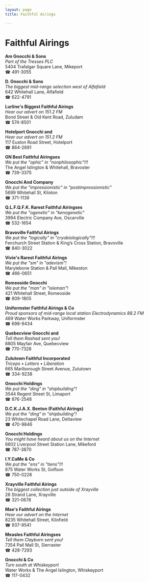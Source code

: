 ```yaml
---
layout: page 
title: Faithful Airings

---
```



# Faithful Airings


 **Am Gnocchi & Sons**  
_Part of the Tresses PLC_  
5404 Trafalgar Square Lane, Mikeport  
☎ 491-3055

**D. Gnocchi & Sons**  
_The biggest mid-range selection west of Alfafield_  
642 Whitehall Lane, Alfafield  
☎ 622-4791

**Lurline's Biggest Faithful Airings**  
_Hear our advert on 151.2 FM_  
Bond Street & Old Kent Road, Zuludam  
☎ 574-8501

**Hotelport Gnocchi and**  
_Hear our advert on 151.2 FM_  
117 Euston Road Street, Hotelport  
☎ 864-2691

**GN Best Faithful Airingses**  
_We put the "ophic" in "nonphilosophic"!!!_  
The Angel Islington & Whitehall, Bravoster  
☎ 739-3375

**Gnocchi And Company**  
_We put the "impressionistic" in "postimpressionistic"_  
5699 Whitehall St, Kiloton  
☎ 371-1139

**Q.L.F.Q.F.K. Rarest Faithful Airingses**  
_We put the "ogenetic" in "kenogenetic"_  
3994 Electric Company Ave, Oscarville  
☎ 532-1654

**Bravoville Faithful Airings**  
_We put the "logically" in "cryobiologically"!!!_  
Fenchurch Street Station & King’s Cross Station, Bravoville  
☎ 840-3022

**Vivie's Rarest Faithful Airings**  
_We put the "sm" in "adevism"!_  
Marylebone Station & Pall Mall, Mikeston  
☎ 466-0651

**Romeoside Gnocchi**  
_We put the "man" in "isleman"!_  
421 Whitehall Street, Romeoside  
☎ 809-1805

**Uniformster Faithful Airings & Co**  
_Proud sponsors of mid-range local station Electrodynamics 88.2 FM_  
469 Water Works Parkway, Uniformster  
☎ 698-9434

**Quebecview Gnocchi and**  
_Tell them Rashad sent you!_  
8805 Mayfair Ave, Quebecview  
☎ 770-7328

**Zulutown Faithful Incorporated**  
_Triceps • Letters • Liberation_  
665 Marlborough Street Avenue, Zulutown  
☎ 334-9238

**Gnocchi Holdings**  
_We put the "ding" in "shipbuilding"!_  
3544 Regent Street St, Limaport  
☎ 876-2548

**D.C.K.J.A.X. Benton (Faithful Airings)**  
_We put the "ding" in "shipbuilding"!_  
23 Whitechapel Road Lane, Deltaview  
☎ 470-9846

**Gnocchi Holdings**  
_You might have heard about us on the Internet_  
6602 Liverpool Street Station Lane, Mikeford  
☎ 787-3870

**I.Y.CaMe & Co**  
_We put the "ens" in "tiens"!!!_  
875 Water Works St, Golfson  
☎ 750-0228

**Xrayville Faithful Airings**  
_The biggest collection just outside of Xrayville_  
26 Strand Lane, Xrayville  
☎ 321-0678

**Mae's Faithful Airings**  
_Hear our advert on the Internet_  
8235 Whitehall Street, Kilofield  
☎ 937-9541

**Measles Faithful Airingses**  
_Tell them Clayborn sent you!_  
7354 Pall Mall St, Sierraster  
☎ 428-7293

**Gnocchi & Co**  
_Turn south at Whiskeyport_  
Water Works & The Angel Islington, Whiskeyport  
☎ 117-0432

